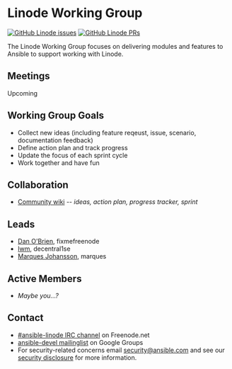 # Linode Working Group

[![GitHub Linode issues](https://img.shields.io/github/issues/ansible/ansible/linode.svg)](https://github.com/ansible/ansible/issues?q=is:open+is:issue+label:linode)
[![GitHub Linode PRs](https://img.shields.io/github/issues-pr/ansible/ansible/linode.svg)](https://github.com/ansible/ansible/issues?q=is:open+is:pr+label:linode)

The Linode Working Group focuses on delivering modules and features to
Ansible to support working with Linode.

## Meetings

Upcoming

## Working Group Goals

* Collect new ideas (including feature reqeust, issue, scenario, documentation feedback)
* Define action plan and track progress
* Update the focus of each sprint cycle
* Work together and have fun

## Collaboration

* [Community wiki](https://github.com/ansible/community/wiki/linode) *-- ideas, action plan, progress tracker, sprint*

## Leads

* [Dan O'Brien](https://github.com/intheclouddan), fixmefreenode
* [lwm](https://github.com/lwm), decentral1se
* [Marques Johansson](https://github.com/displague), marques

## Active Members

* *Maybe you...?*

## Contact
* [#ansible-linode IRC channel](https://webchat.freenode.net/?channels=ansible-linode) on Freenode.net
* [ansible-devel mailinglist](https://groups.google.com/forum/#!forum/ansible-devel) on Google Groups
* For security-related concerns email security@ansible.com and see our [security disclosure](https://www.ansible.com/security) for more
    information.
